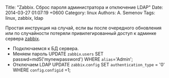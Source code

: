 Title: "Zabbix. Сброс пароля администратора и отключение LDAP"
Date: 2014-03-27 01:07:19 +0600
Category: linux
Authors: A. Semenov
Tags: linux, zabbix, ldap

Простая инструкция на случай, если вы после очередного обновления или по случайности потеряли привилегированный доступ к админке сервера [zabbix][].

<!--more-->

+ Подключаемся к БД сервера. 
+ Меняем пароль
UPDATE `zabbix`.`users` SET passwd=md5('mynewpassword') WHERE `alias`='Admin';
+ Отключаем LDAP
UPDATE  `zabbix`.`config` SET  `authentication_type` =  '0' WHERE  `config`.`configid` =1;

[zabbix]: http://www.zabbix.com/ru/
